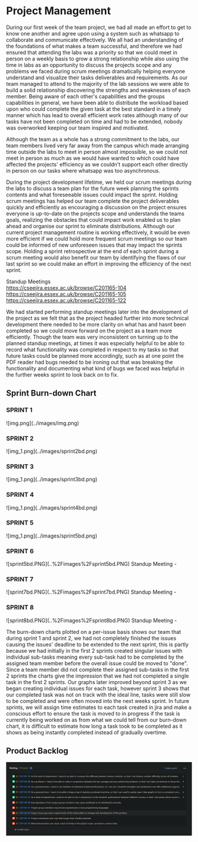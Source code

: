 <h1>Project Management</h1>
<p>During our first week of the team project, we had all made an effort to get to know one another and agree upon using
a system such as whatsapp to collaborate and communicate effectively. We all had an understanding of the foundations of
what makes a team successful, and therefore we had ensured that attending the labs was a priority so that we could meet
in person on a weekly basis to grow a strong relationship while also using the time in labs as an opportunity to discuss
the projects scope and any problems we faced during scrum meetings dramatically helping everyone understand and visualize
their tasks deliverables and requirements. As our team managed to attend to the majority of the lab sessions we were
able to build a solid relationship discovering the strengths and weaknesses of each member. Being aware of each other's 
capabilities and the groups capabilities in general, we have been able to distribute the workload based upon who could 
complete the given task at the best standard in a timely manner which has lead to overall efficient work rates although 
many of our tasks have not been completed on time and had to be extended, nobody was overworked keeping our team inspired
and motivated.</p>

<p>Although the team as a whole has a strong commitment to the labs, our team members lived very far away from the campus 
which made arranging time outside the labs to meet in person almost impossible, so we could not meet in person as much 
as we would have wanted to which could have affected the projects' efficiency as we couldn't support each other directly 
in person on our tasks where whatsapp was too asynchronous.</p>

<p>During the project development lifetime, we held our scrum meetings during the labs to discuss a team plan for the 
future week planning the sprints contents and what foreseeable issues could impact the sprint. Holding scrum meetings
has helped our team complete the project deliverables quickly and efficiently as encouraging a discussion on the project
ensures everyone is up-to-date on the projects scope and understands the teams goals, realizing the obstacles that could
impact work enabled us to plan ahead and organise our sprint to eliminate distributions. Although our current project
management routine is working effectively, it would be even more efficient if we could hold more frequent scrum meetings
so our team could be informed of new unforeseen issues that may impact the sprints scope. Holding a sprint retrospective
at the end of each sprint during a scrum meeting would also benefit our team by identifying the flaws of our last sprint
so we could make an effort in improving the efficiency of the next sprint.</p>

Standup Meetings <br>
<https://cseejira.essex.ac.uk/browse/C201165-104>
<https://cseejira.essex.ac.uk/browse/C201165-105>
<https://cseejira.essex.ac.uk/browse/C201165-122>

<p>We had started performing standup meetings later into the development of the project as we felt that as the project
headed further into more technical development there needed to be more clarity on what has and hasnt been completed so
we could move forward on the project as a team more efficiently. Though the team was very inconsistent on turning up to
the planned standup meetings, at times it was especially helpful to be able to record what functionality was completed
in respect to my tasks so that future tasks could be planned more accordingly, such as at one point the PDF reader had 
bugs needed to be ironing out that was breaking the functionality and documenting what kind of bugs we faced was helpful
in the further weeks sprint to look back on to fix.</p>

<h2>Sprint Burn-down Chart</h2>
<h3>SPRINT 1</h3>
![img.png](../images/img.png)
<h3>SPRINT 2</h3>
![img_1.png](../images/sprint2bd.png)
<h3>SPRINT 3</h3>
![img_1.png](../images/sprint3bd.png)
<h3>SPRINT 4</h3>
![img_1.png](../images/sprint4bd.png)
<h3>SPRINT 5</h3>
![img_1.png](../images/sprint5bd.png)
<h3>SPRINT 6</h3>
![sprint5bd.PNG](..%2Fimages%2Fsprint5bd.PNG)
Standup Meeting - <https://cseejira.essex.ac.uk/browse/C201165-104>
<h3>SPRINT 7</h3>
![sprint7bd.PNG](..%2Fimages%2Fsprint7bd.PNG)
Standup Meeting - <https://cseejira.essex.ac.uk/browse/C201165-105>
<h3>SPRINT 8</h3>
![sprint8bd.PNG](..%2Fimages%2Fsprint8bd.PNG)
Standup Meeting - <https://cseejira.essex.ac.uk/browse/C201165-122>

<p>The burn-down charts plotted on a per-issue basis shows our team that during sprint 1 and sprint 2, we had not completely
finished the issues causing the issues' deadline to be extended to the next sprint, this is partly because we had initially
in the first 2 sprints created singular issues with individual sub-tasks meaning every sub-task had to be completed 
by the assigned team member before the overall issue could be moved to "done". Since a team member did not complete their
assigned sub-tasks in the first 2 sprints the charts give the impression that we had not completed a single task in the
first 2 sprints. Our graphs later improved beyond sprint 3 as we began creating individual issues for each task, however
sprint 3 shows that our completed task was not on track with the ideal line, tasks were still slow to be completed and 
were often moved into the next weeks sprint. In future sprints, we will assign time estimates to each task created in jira
and make a conscious effort to ensure the task is moved to in progress if the task is currently being worked on as from
what we could tell from our burn-down chart, it is difficult to estimate how long a task took to be completed as it shows
as being instantly completed instead of gradually overtime.</p>
<h2>Product Backlog</h2>

![img_1.png](../images/project_backlog.png)